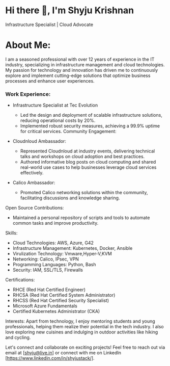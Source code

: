 # Hi there 👋, I'm Shyju Krishnan 
Infrastructure Specialist | Cloud Advocate

# About Me:
I am a seasoned professional with over 12 years of experience in the IT industry, specializing in infrastructure management and cloud technologies. My passion for technology and innovation has driven me to continuously explore and implement cutting-edge solutions that optimize business processes and enhance user experiences.

### Work Experience:
- Infrastructure Specialist at Tec Evolution 
   - Led the design and deployment of scalable infrastructure solutions, reducing operational costs by 20%.
   - Implemented robust security measures, achieving a 99.9% uptime for critical services.
Community Engagement:
- Cloudnloud Ambassador:
   - Represented Cloudnloud at industry events, delivering technical talks and workshops on cloud adoption and best practices.
   - Authored informative blog posts on cloud computing and shared real-world use cases to help businesses leverage cloud services effectively.

- Calico Ambassador:
   - Promoted Calico networking solutions within the community, facilitating discussions and knowledge sharing.
   
Open Source Contributions:
- Maintained a personal repository of scripts and tools to automate common tasks and improve productivity.


Skills:
- Cloud Technologies: AWS, Azure, G42
- Infrastructure Management: Kubernetes, Docker, Ansible
- Virulization Technology: Vmware,Hyper-V,KVM
- Networking: Calico, IPsec, VPN
- Programming Languages: Python, Bash
- Security: IAM, SSL/TLS, Firewalls
  
Certifications:
- RHCE (Red Hat Certified Engineer)
- RHCSA (Red Hat Certified System Administrator)
- RHCSS (Red Hat Certified Security Specialist)
- Microsoft Azure Fundamentals
- Certified Kubernetes Administrator (CKA)

Interests:
Apart from technology, I enjoy mentoring students and young professionals, helping them realize their potential in the tech industry. I also love exploring new cuisines and indulging in outdoor activities like hiking and cycling.

Let's connect and collaborate on exciting projects! Feel free to reach out via email at [shyju@live.in] or connect with me on LinkedIn [https://www.linkedin.com/in/shyjustack/].







